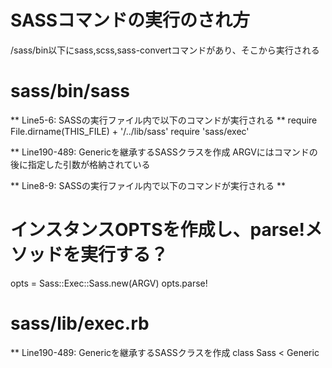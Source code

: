 
# SASSコマンドの実行のされ方
/sass/bin以下にsass,scss,sass-convertコマンドがあり、そこから実行される

# sass/bin/sass
** Line5-6: SASSの実行ファイル内で以下のコマンドが実行される **
require File.dirname(THIS_FILE) + '/../lib/sass'
require 'sass/exec'

** Line190-489: Genericを継承するSASSクラスを作成
ARGVにはコマンドの後に指定した引数が格納されている

** Line8-9: SASSの実行ファイル内で以下のコマンドが実行される **
# インスタンスOPTSを作成し、parse!メソッドを実行する？
opts = Sass::Exec::Sass.new(ARGV)
opts.parse!

# sass/lib/exec.rb
** Line190-489: Genericを継承するSASSクラスを作成
class Sass < Generic
